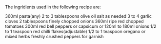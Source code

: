 The ingridients used in the following recipe are:

360ml pasta(any)
2 to 3 tablespoons olive oil
salt as needed
3 to 4 garlic cloves
2 tablespoons finely chopped onions
360ml ripe red chopped tomatoes
300ml red bell peppers or capsicum or 120ml to 180ml onions
1/2 to 1 teaspoon red chilli flakes(adjustable)
1/2 to 1 teaspoon oregano or mixed herbs
freshly crushed peppers for garnish 